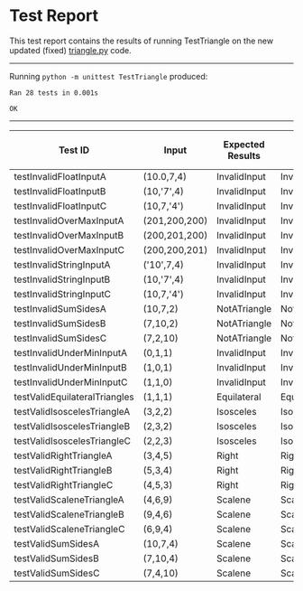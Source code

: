 # Test Report
This test report contains the results of running TestTriangle on the new updated (fixed) [triangle.py](../triangle.py) code.

----------------------------------------------------------------------
Running `python -m unittest TestTriangle` produced:
```
Ran 28 tests in 0.001s

OK
```

----------------------------------------------------------------------
| Test ID | Input | Expected Results | Actual Result | Pass or Fail |
|---|---|---|---|---|
| testInvalidFloatInputA | (10.0,7,4) | InvalidInput | InvalidInput | Pass |
| testInvalidFloatInputB | (10,'7',4) |  InvalidInput | InvalidInput  | Pass |
| testInvalidFloatInputC | (10,7,'4') |  InvalidInput | InvalidInput  | Pass |
| testInvalidOverMaxInputA | (201,200,200) |  InvalidInput | InvalidInput  | Pass |
| testInvalidOverMaxInputB | (200,201,200) |  InvalidInput | InvalidInput  | Pass |
| testInvalidOverMaxInputC | (200,200,201) |  InvalidInput | InvalidInput  | Pass |
| testInvalidStringInputA | ('10',7,4) | InvalidInput | InvalidInput | Pass |
| testInvalidStringInputB | (10,'7',4) | InvalidInput | InvalidInput | Pass |
| testInvalidStringInputC | (10,7,'4') | InvalidInput | InvalidInput | Pass |
| testInvalidSumSidesA | (10,7,2) |  NotATriangle | NotATriangle  | Pass |
| testInvalidSumSidesB | (7,10,2) |  NotATriangle | NotATriangle  | Pass |
| testInvalidSumSidesC | (7,2,10) |  NotATriangle | NotATriangle  | Pass |
| testInvalidUnderMinInputA | (0,1,1) |  InvalidInput | InvalidInput  | Pass |
| testInvalidUnderMinInputB | (1,0,1) |  InvalidInput | InvalidInput  | Pass |
| testInvalidUnderMinInputC | (1,1,0) |  InvalidInput | InvalidInput  | Pass |
| testValidEquilateralTriangles | (1,1,1) | Equilateral | Equilateral | Pass |
| testValidIsoscelesTriangleA | (3,2,2) | Isosceles | Isosceles | Pass |
| testValidIsoscelesTriangleB | (2,3,2) | Isosceles | Isosceles | Pass |
| testValidIsoscelesTriangleC | (2,2,3) | Isosceles | Isosceles | Pass |
| testValidRightTriangleA | (3,4,5) | Right | Right | Pass |
| testValidRightTriangleB | (5,3,4) | Right | Right | Pass |
| testValidRightTriangleC | (4,5,3) | Right | Right | Pass |
| testValidScaleneTriangleA | (4,6,9) | Scalene | Scalene | Pass |
| testValidScaleneTriangleB | (9,4,6) | Scalene | Scalene | Pass |
| testValidScaleneTriangleC | (6,9,4) | Scalene | Scalene | Pass |
| testValidSumSidesA | (10,7,4) | Scalene | Scalene | Pass |
| testValidSumSidesB | (7,10,4) | Scalene | Scalene | Pass |
| testValidSumSidesC | (7,4,10) | Scalene | Scalene | Pass |
